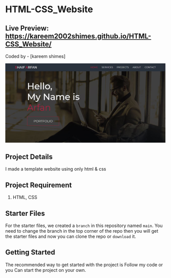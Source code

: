 # HTML-CSS_Website
## Live Preview: https://kareem2002shimes.github.io/HTML-CSS_Website/

Coded by - [kareem shimes]

![](/imges/Capture.JPG)

## Project Details
I made a template website using only html & css

## Project Requirement

1. HTML, CSS

## Starter Files

For the starter files, we created a `branch` in this repository named `main`. You need to change the branch in the top corner of the repo then you will get the starter files and now you can clone the repo or `download` it.

## Getting Started

The recommended way to get started with the project is Follow my code or you Can start the project on your own.
